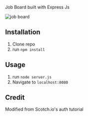 Job Board built with Express Js

![job board](https://i.imgur.com/6MKO5Ls.png)

## Installation

1. Clone repo
2. run `npm install`

## Usage

1. run `node server.js`
2. Navigate to `localhost:8080`

## Credit

Modified from Scotch.io's auth tutorial
